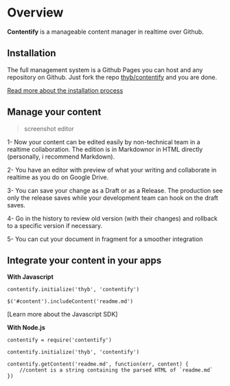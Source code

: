 Overview
========

**Contentify** is a manageable content manager in realtime over Github.

Installation
------------

The full management system is a Github Pages you can host and any repository on Github. Just fork the repo [thyb/contentify](https://github.com/thyb/contentify) and you are done. 

[Read more about the installation process](#/learn-more/install)

Manage your content
-------------------

> screenshot editor

1- Now your content can be edited easily by non-technical team in a realtime collaboration. The edition is in Markdownor in HTML directly (personally, i recommend Markdown).

2- You have an editor with preview of what your writing and collaborate in realtime as you do on Google Drive.

3- You can save your change as a Draft or as a Release. The production see only the release saves while your development team can hook on the draft saves.

4- Go in the history to review old version (with their changes) and rollback to a specific version if necessary.

5- You can cut your document in fragment for a smoother integration

Integrate your content in your apps
-----------------------------------

**With Javascript**

    contentify.initialize('thyb', 'contentify')
     
    $('#content').includeContent('readme.md')

[Learn more about the Javascript SDK]

**With Node.js**

    contentify = require('contentify')
     
    contentify.initialize('thyb', 'contentify')
     
    contentify.getContent('readme.md', function(err, content) {
        //content is a string containing the parsed HTML of `readme.md`
    })

